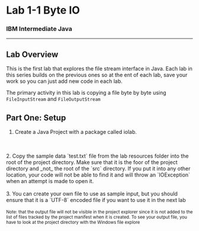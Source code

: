 # Lab 1-1 Byte IO
### IBM Intermediate Java

---

## Lab Overview

This is the first lab that explores the file stream interface in Java. Each lab in this series builds on the previous ones so at the ent of each lab, save your work so you can just add new code in each lab.

The primary activity in this lab is copying a file byte by byte using `FileInputStream` and `FileOutputStream`


## Part One: Setup

1. Create a Java Project with a package called iolab.
  <br/>
  <br/>
2. Copy the sample data `test.txt` file from the lab resources folder into the root of the project directory. Make sure that it is the foor of the project directory and _not_ the root of the `src` directory. If you put it into any other location, your code will not be able to find it and will throw an `IOException` when an attempt is made to open it.
  <br/>
  <br/>
3. You can create your own file to use as sample input, but you should ensure that it is a `UTF-8` encoded file if you want to use it in the next lab
  <br/>
  <br/>
<sub>Note: that the output file will not be visible in the project explorer since it is not added to the list of files tracked by the project manifest when it is created. To see your output file, you have to look at the project directory with the Windows file explore
</sub>





